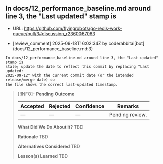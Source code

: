 ## In docs/12_performance_baseline.md around line 3, the "Last updated" stamp is

- URL: https://github.com/flyingrobots/go-redis-work-queue/pull/3#discussion_r2360067063

- [review_comment] 2025-09-18T16:02:34Z by coderabbitai[bot] (docs/12_performance_baseline.md:3)

```text
In docs/12_performance_baseline.md around line 3, the "Last updated" stamp is
stale; update the date to reflect this commit by replacing "Last updated:
2025-09-12" with the current commit date (or the intended release/merge date) so
the file shows the correct last-updated timestamp.
```

> [!INFO]- **Pending**
> **Outcome**
> 
> | Accepted | Rejected | Confidence | Remarks |
> |----------|----------|------------|---------|
> | — | — | — | Pending review. |
>
> **What Did We Do About It?**
> TBD
>
> **Rationale**
> TBD
>
> **Alternatives Considered**
> TBD
>
> **Lesson(s) Learned**
> TBD
